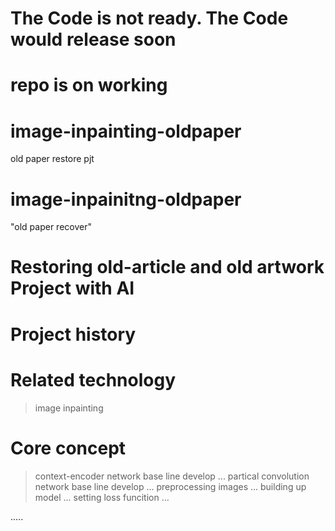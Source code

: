 # The Code is not ready. The Code would release soon
# repo is on working


# image-inpainting-oldpaper
old paper restore pjt

# image-inpainitng-oldpaper
"old paper recover"

# Restoring old-article and old artwork Project with AI

# Project history

# Related technology
> image inpainting

# Core concept
 > context-encoder network base line develop
 ...
 > partical convolution network base line develop
 ...
 > preprocessing images
 ...
 > building up model
 ...
 > setting loss funcition
 ...

.....
